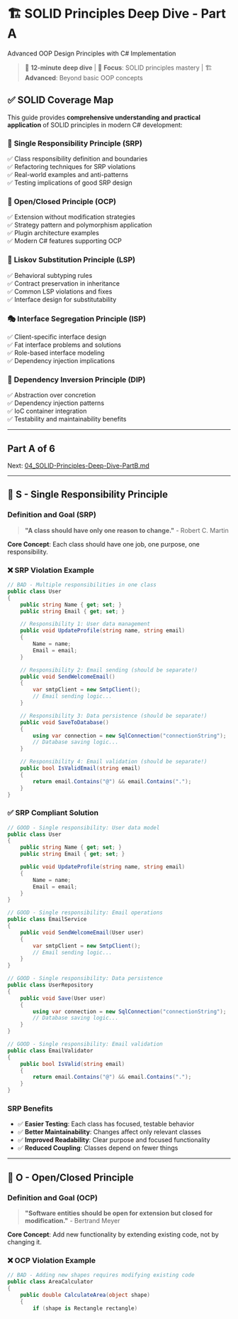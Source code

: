 # 🏗️ SOLID Principles Deep Dive - Part A

Advanced OOP Design Principles with C# Implementation

> 📖 **12-minute deep dive** | 🎯 **Focus**: SOLID principles mastery | 🏗️ **Advanced**: Beyond basic OOP concepts

## ✅ **SOLID Coverage Map**

This guide provides **comprehensive understanding and practical application** of SOLID principles in modern C# development:

### 🎯 **Single Responsibility Principle (SRP)**

✅ Class responsibility definition and boundaries  
✅ Refactoring techniques for SRP violations  
✅ Real-world examples and anti-patterns  
✅ Testing implications of good SRP design

### 🔐 **Open/Closed Principle (OCP)**

✅ Extension without modification strategies  
✅ Strategy pattern and polymorphism application  
✅ Plugin architecture examples  
✅ Modern C# features supporting OCP

### 🔄 **Liskov Substitution Principle (LSP)**

✅ Behavioral subtyping rules  
✅ Contract preservation in inheritance  
✅ Common LSP violations and fixes  
✅ Interface design for substitutability

### 🎭 **Interface Segregation Principle (ISP)**

✅ Client-specific interface design  
✅ Fat interface problems and solutions  
✅ Role-based interface modeling  
✅ Dependency injection implications

### 🔗 **Dependency Inversion Principle (DIP)**

✅ Abstraction over concretion  
✅ Dependency injection patterns  
✅ IoC container integration  
✅ Testability and maintainability benefits

---

## Part A of 6

Next: [04_SOLID-Principles-Deep-Dive-PartB.md](04_SOLID-Principles-Deep-Dive-PartB.md)

---

## 🎯 S - Single Responsibility Principle

### Definition and Goal (SRP)

> **"A class should have only one reason to change."** - Robert C. Martin

**Core Concept**: Each class should have one job, one purpose, one responsibility.

### **❌ SRP Violation Example**

```csharp
// BAD - Multiple responsibilities in one class
public class User
{
    public string Name { get; set; }
    public string Email { get; set; }

    // Responsibility 1: User data management
    public void UpdateProfile(string name, string email)
    {
        Name = name;
        Email = email;
    }

    // Responsibility 2: Email sending (should be separate!)
    public void SendWelcomeEmail()
    {
        var smtpClient = new SmtpClient();
        // Email sending logic...
    }

    // Responsibility 3: Data persistence (should be separate!)
    public void SaveToDatabase()
    {
        using var connection = new SqlConnection("connectionString");
        // Database saving logic...
    }

    // Responsibility 4: Email validation (should be separate!)
    public bool IsValidEmail(string email)
    {
        return email.Contains("@") && email.Contains(".");
    }
}
```

### **✅ SRP Compliant Solution**

```csharp
// GOOD - Single responsibility: User data model
public class User
{
    public string Name { get; set; }
    public string Email { get; set; }

    public void UpdateProfile(string name, string email)
    {
        Name = name;
        Email = email;
    }
}

// GOOD - Single responsibility: Email operations
public class EmailService
{
    public void SendWelcomeEmail(User user)
    {
        var smtpClient = new SmtpClient();
        // Email sending logic...
    }
}

// GOOD - Single responsibility: Data persistence
public class UserRepository
{
    public void Save(User user)
    {
        using var connection = new SqlConnection("connectionString");
        // Database saving logic...
    }
}

// GOOD - Single responsibility: Email validation
public class EmailValidator
{
    public bool IsValid(string email)
    {
        return email.Contains("@") && email.Contains(".");
    }
}
```

### **SRP Benefits**

- ✅ **Easier Testing**: Each class has focused, testable behavior
- ✅ **Better Maintainability**: Changes affect only relevant classes
- ✅ **Improved Readability**: Clear purpose and focused functionality
- ✅ **Reduced Coupling**: Classes depend on fewer things

---

## 🔐 O - Open/Closed Principle

### Definition and Goal (OCP)

> **"Software entities should be open for extension but closed for modification."** - Bertrand Meyer

**Core Concept**: Add new functionality by extending existing code, not by changing it.

### **❌ OCP Violation Example**

```csharp
// BAD - Adding new shapes requires modifying existing code
public class AreaCalculator
{
    public double CalculateArea(object shape)
    {
        if (shape is Rectangle rectangle)

